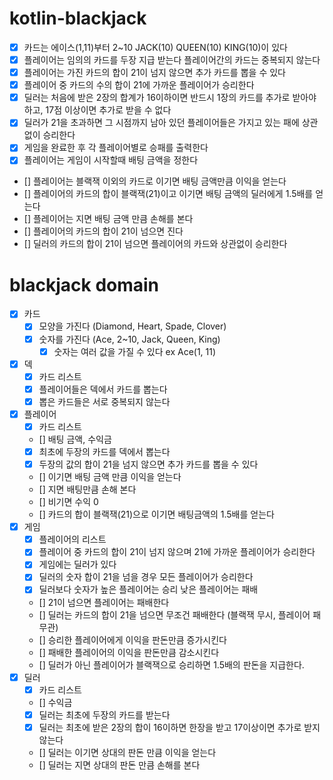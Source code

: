 # kotlin-blackjack

- [x] 카드는 에이스(1,11)부터 2~10 JACK(10) QUEEN(10) KING(10)이 있다
- [x] 플레이어는 임의의 카드를 두장 지급 받는다 플레이어간의 카드는 중복되지 않는다
- [x] 플레이어는 가진 카드의 합이 21이 넘지 않으면 추가 카드를 뽑을 수 있다
- [x] 플레이어 중 카드의 수의 합이 21에 가까운 플레이어가 승리한다
- [x] 딜러는 처음에 받은 2장의 합계가 16이하이면 반드시 1장의 카드를 추가로 받아야 하고, 17점 이상이면 추가로 받을 수 없다
- [x] 딜러가 21을 초과하면 그 시점까지 남아 있던 플레이어들은 가지고 있는 패에 상관 없이 승리한다
- [x] 게임을 완료한 후 각 플레이어별로 승패를 출력한다
- [x] 플레이어는 게임이 시작할때 배팅 금액을 정한다
- [] 플레이어는 블랙잭 이외의 카드로 이기면 배팅 금액만큼 이익을 얻는다
- [] 플레이어의 카드의 합이 블랙잭(21)이고 이기면 배팅 금액의 딜러에게 1.5배를 얻는다
- [] 플레이어는 지면 배팅 금액 만큼 손해를 본다
- [] 플레이어의 카드의 합이 21이 넘으면 진다 
- [] 딜러의 카드의 합이 21이 넘으면 플레이어의 카드와 상관없이 승리한다

# blackjack domain

- [x] 카드
  - [x] 모양을 가진다 (Diamond, Heart, Spade, Clover)
  - [x] 숫자를 가진다 (Ace, 2~10, Jack, Queen, King)
    - [x] 숫자는 여러 값을 가질 수 있다 ex Ace(1, 11)
- [x] 덱
  - [x] 카드 리스트
  - [x] 플레이어들은 덱에서 카드를 뽑는다
  - [x] 뽑은 카드들은 서로 중복되지 않는다
- [x] 플레이어
  - [x] 카드 리스트
  - [] 배팅 금액, 수익금
  - [x] 최초에 두장의 카드를 덱에서 뽑는다
  - [x] 두장의 값의 합이 21을 넘지 않으면 추가 카드를 뽑을 수 있다
  - [] 이기면 배팅 금액 만큼 이익을 얻는다
  - [] 지면 배팅만큼 손해 본다
  - [] 비기면 수익 0
  - [] 카드의 합이 블랙잭(21)으로 이기면 배팅금액의 1.5배를 얻는다
- [x] 게임
  - [x] 플레이어의 리스트
  - [x] 플레이어 중 카드의 합이 21이 넘지 않으며 21에 가까운 플레이어가 승리한다
  - [x] 게임에는 딜러가 있다
  - [x] 딜러의 숫자 합이 21을 넘을 경우 모든 플레이어가 승리한다
  - [x] 딜러보다 숫자가 높은 플레이어는 승리 낮은 플레이어는 패배
  - [] 21이 넘으면 플레이어는 패배한다
  - [] 딜러는 카드의 합이 21을 넘으면 무조건 패배한다 (블랙잭 무시, 플레이어 패 무관)
  - [] 승리한 플레이어에게 이익을 판돈만큼 증가시킨다
  - [] 패배한 플레이어의 이익을 판돈만큼 감소시킨다
  - [] 딜러가 아닌 플레이어가 블랙잭으로 승리하면 1.5배의 판돈을 지급한다.
- [x] 딜러
  - [x] 카드 리스트
  - [] 수익금
  - [x] 딜러는 최초에 두장의 카드를 받는다
  - [x] 딜러는 최초에 받은 2장의 합이 16이하면 한장을 받고 17이상이면 추가로 받지 않는다
  - [] 딜러는 이기면 상대의 판돈 만큼 이익을 얻는다
  - [] 딜러는 지면 상대의 판돈 만큼 손해를 본다
